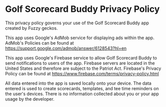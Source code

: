 # Golf Scorecard Buddy Privacy Policy

This privacy policy governs your use of the Golf Scorecard Buddy app created by Fuzzy geckos.

This app uses Google's AdMob service for displaying ads within the app. 
AdMob's Policies can be found at https://support.google.com/admob/answer/6128543?hl=en

This app uses Google's Firebase service to allow Golf Scorecard Buddy to send notifications to users of the app.
Firebase servers are located in the United States and therefore are subject to the Patriot Act.
Firebase's Privacy Policy can be found at https://www.firebase.com/terms/privacy-policy.html

All data entered into the app is saved locally onto your device. The data entered is used to create scorecards, templates, and tee time reminders on the user's devices. There is no information collected about you or your app usage by the developer. 
